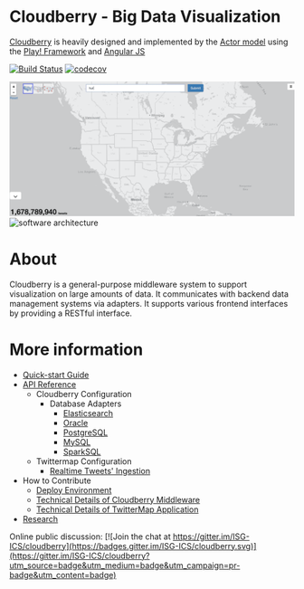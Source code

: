 # Cloudberry - Big Data Visualization

[Cloudberry](http://cloudberry.ics.uci.edu) is heavily designed and implemented by the [Actor model](http://doc.akka.io/docs/akka/current/scala/actors.html) using the [Play! Framework](https://www.playframework.com/) and [Angular JS](https://angular.io/)

[![Build Status](https://travis-ci.org/ISG-ICS/cloudberry.svg?branch=master)](https://travis-ci.org/ISG-ICS/cloudberry) [![codecov](https://codecov.io/gh/ISG-ICS/cloudberry/branch/master/graph/badge.svg)](https://codecov.io/gh/ISG-ICS/cloudberry)

![twittermap demo](https://github.com/ISG-ICS/cloudberry/blob/master/docs/Twittermap%20demo.gif)
![software architecture](https://docs.google.com/drawings/d/e/2PACX-1vT0SZxo6i5eIvtBOYmKUkZyrK5dawUy4mYcHHE4G4PjLeFRVdg5_PI-wgHJHb0S0VTWdDN-2vUE2OrQ/pub?w=960&h=720)

# About
Cloudberry is a general-purpose middleware system to support visualization on large amounts of data. It communicates with backend data management systems via adapters. It supports various frontend interfaces by providing a RESTful interface.

# More information
* [Quick-start Guide](https://github.com/ISG-ICS/cloudberry/wiki/quick-start)
* [API Reference](https://github.com/ISG-ICS/cloudberry/wiki/RESTful-API-to-Cloudberry)
  * Cloudberry Configuration
    * Database Adapters
      * [Elasticsearch](https://github.com/ISG-ICS/cloudberry/wiki/Elasticsearch-Adapter-Quick-Start-Guide)
      * [Oracle](https://github.com/ISG-ICS/cloudberry/pull/617)
      * [PostgreSQL]()
      * [MySQL](https://github.com/ISG-ICS/cloudberry/wiki/Documentation-for-Cloudberry-(Using-SQL-Database))
      * [SparkSQL](https://github.com/ISG-ICS/cloudberry/wiki/Connect-to-SparkSQL)
  * Twittermap Configuration
    * [Realtime Tweets' Ingestion](https://github.com/ISG-ICS/cloudberry/wiki/Start-realtime-twitter-stream-ingestion-into-local-AsterixDB) 
* How to Contribute
  * [Deploy Environment](https://github.com/ISG-ICS/cloudberry/wiki/Setting-up-the-development-environment)
  * [Technical Details of Cloudberry Middleware](https://github.com/ISG-ICS/cloudberry/wiki/Cloudberry-Middleware)
  * [Technical Details of TwitterMap Application](https://github.com/ISG-ICS/cloudberry/wiki/TwitterMap-documentation)
* [Research](https://github.com/ISG-ICS/cloudberry/wiki/research)

Online public discussion: [![Join the chat at https://gitter.im/ISG-ICS/cloudberry](https://badges.gitter.im/ISG-ICS/cloudberry.svg)](https://gitter.im/ISG-ICS/cloudberry?utm_source=badge&utm_medium=badge&utm_campaign=pr-badge&utm_content=badge)
